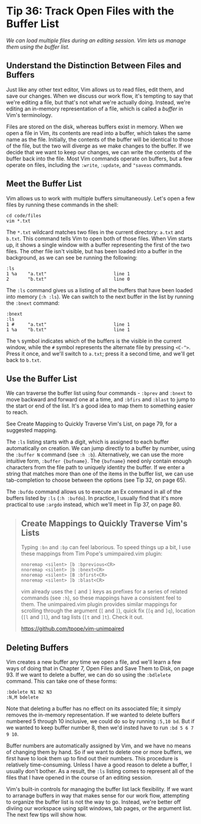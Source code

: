 Tip 36: Track Open Files with the Buffer List 
==============================================

_We can load multiple files during an editing session. Vim lets us manage them
using the buffer list._


Understand the Distinction Between Files and Buffers
-----------------------------------------------------

Just like any other text editor, Vim allows us to read files, edit them, and
save our changes. When we discuss our work flow, it's tempting to say that we're
editing a file, but that's not what we're actually doing. Instead, we're
editing an in-memory representation of a file, which is called a _buffer_ in
Vim's terminology. 

Files are stored on the disk, whereas buffers exist in memory. When we open a
file in Vim, its contents are read into a buffer, which takes the same name as
the file. Initially, the contents of the buffer will be identical to those of
the file, but the two will diverge as we make changes to the buffer. If we
decide that we want to keep our changes, we can write the contents of the buffer
back into the file. Most Vim commands operate on buffers, but a few operate on
files, including the `:write`, `:update`, and `"saveas` commands.


Meet the Buffer List
--------------------

Vim allows us to work with multiple buffers simultaneously. Let's open a few
files by running these commands in the shell:

```
cd code/files
vim *.txt
```

The `*.txt` wildcard matches two files in the current directory: `a.txt` and
`b.txt`. This command tells Vim to open both of those files. When Vim starts
up, it shows a single window with a buffer representing the first of the two
files. The other file isn't visible, but has been loaded into a buffer in the
background, as we can see be running the following:

```
:ls 
1 %a    "a.txt"                         line 1
2       "b.txt"                         line 0
```

The `:ls` command gives us a listing of all the buffers that have been loaded
into memory (`:h :ls`). We can switch to the next buffer in the list by
running the `:bnext` command:

```
:bnext
:ls
1 #     "a.txt"                         line 1
1 %a    "b.txt"                         line 1
```

The `%` symbol indicates which of the buffers is the visible in the current
window, while the `#` symbol represents the alternate file by pressing `<C-^>`.
Press it once, and we'll switch to `a.txt`; press it a second time, and we'll
get back to `b.txt`.


Use the Buffer List
-------------------

We can traverse the buffer list using four commands - `:bprev` and `:bnext` to
move backward and forward one at a time, and `:bfirs` and `:blast` to jump to
the start or end of the list. It's a good idea to map them to something easier
to reach. 

See Create Mapping to Quickly Traverse Vim's List, on page 79, for a
suggested mapping.

The `:ls` listing starts with a digit, which is assigned to each buffer
automatically on creation. We can jump directly to a buffer by number, using
the `:buffer N` command (see `:h :b`). Alternatively, we can use the more
intuitive form, `:buffer {bufname}`. The `{bufname}` need only contain enough
characters from the file path to uniquely identity the buffer. If we enter a
string that matches more than one of the items in the buffer list, we can use
tab-completion to choose between the options (see Tip 32, on page 65).

The `:bufdo` command allows us to execute an Ex command in all of the buffers
listed by `:ls` (`:h :bufdo`). In practice, I usually find that it's more
practical to use `:argdo` instead, which we'll meet in Tip 37, on page 80.


> Create Mappings to Quickly Traverse Vim's Lists
> -----------------------------------------------
> 
> Typing `:bn` and `:bp` can feel laborious. To speed things up a bit, I use
> these mappings from Tim Pope's umimpaired.vim plugin:
> 
> ```
> nnoremap <silent> [b :bprevious<CR>
> nnoremap <silent> ]b :bnext<CR>
> nnoremap <silent> [B :bfirst<CR>
> nnoremap <silent> ]b :blast<CR>
> ```
> 
> vim already uses the `[` and `]` keys as prefixes for a series of related
> commands (see `:h`), so these mappings have a consistent feel to them. The
> unimpaired.vim plugin provides similar mappings for scrolling through the
> argument (`[` and `]`), quick fix (`[q` and `]q`), location (`[l` and `]l`),
> and tag lists (`[t` and `]t`). Check it out.
> 
> https://github.com/tpope/vim-unimpaired


Deleting Buffers
----------------

Vim creates a new buffer any time we open a file, and we'll learn a few ways of
doing that in Chapter 7, Open Files and Save Them to Disk, on page 93. If we
want to delete a buffer, we can do so using the `:bdlelete` command. This
can take one of these forms:

```
:bdelete N1 N2 N3
:N,M bdelete
```

Note that deleting a buffer has no effect on its associated file; it simply
removes the in-memory representation. If we wanted to delete buffers numbered 5
through 10 inclusive, we could do so by running `:5,10 bd`. But if we wanted to
keep buffer number 8, then we'd insted have to run `:bd 5 6 7 9 10`.

Buffer numbers are automatically assigned by Vim, and we have no means of
changing them by hand. So if we want to delete one or more buffers,  we first
have to look them up to find out their numbers. This procedure is relatively
time-consuming. Unless I have a good reason to delete a buffer, I usually don't
bother. As a result, the `:ls` listing comes to represent all of the files that
I have opened in the course of an editing session.

Vim's built-in controls for managing the buffer list lack flexibility. If we
want to arranage buffers in way that makes sense for our work flow, attempting
to organize the buffer list is not the way to go. Instead, we're better off
diviing our workspace using split windows, tab pages, or the argument list. The
next few tips will show how.
